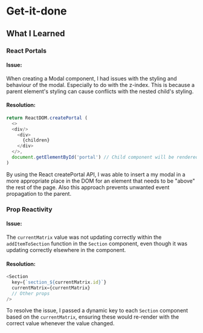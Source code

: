 # Get-it-done

## What I Learned

### React Portals

#### Issue:
When creating a Modal component, I had issues with the styling and behaviour of the modal. Especially to do with the z-index. This is because a parent element's styling can cause conflicts with the nested child's styling.

#### Resolution:

```js
return ReactDOM.createPortal (
  <>
  <div/>
    <div>
      {children}
    </div>
  </>,
  document.getElementById('portal') // Child component will be rendered here
)
```

By using the React createPortal API, I was able to insert a my modal in a more appropriate place in the DOM for an element that needs to be "above" the rest of the page. Also this approach prevents unwanted event propagation to the parent.

### Prop Reactivity
 
#### Issue:
The `currentMatrix` value was not updating correctly within the `addItemToSection` function in the `Section` component, even though it was updating correctly elsewhere in the component.

#### Resolution:

```js
<Section
  key={`section_${currentMatrix.id}`}
  currentMatrix={currentMatrix}
  // Other props
/>
```

To resolve the issue, I passed a dynamic key to each `Section` component based on the `currentMatrix`, ensuring these would re-render with the correct value whenever the value changed.